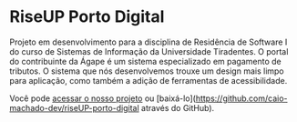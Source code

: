 # RiseUP Porto Digital

Projeto em desenvolvimento para a disciplina de Residência de Software I do curso de Sistemas de Informação da Universidade Tiradentes. O portal do contribuinte da Ágape é um sistema especializado em pagamento de tributos. O sistema que nós desenvolvemos trouxe um design mais limpo para aplicação, como também a adição de ferramentas de acessibilidade.

Você pode [acessar o nosso projeto](https://agportal.vercel.app/) ou [baixá-lo](https://github.com/caio-machado-dev/riseUP-porto-digital através do GitHub).
